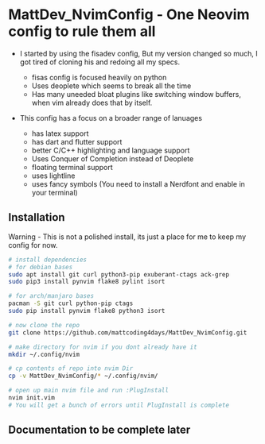 # MattDev_NvimConfig - One Neovim config to rule them all

* I started by using the fisadev config, But my version changed so much, I got tired of cloning his and redoing all my specs.
    - fisas config is focused heavily on python
    - Uses deoplete which seems to break all the time
    - Has many uneeded bloat plugins like switching window buffers,
      when vim already does that by itself.

* This config has a focus on a broader range of lanuages
    - has latex support
    - has dart and flutter support
    - better C/C++ highlighting and language support
    - Uses Conquer of Completion instead of Deoplete
    - floating terminal support
    - uses lightline
    - uses fancy symbols (You need to install a Nerdfont and enable in your terminal)

## Installation
Warning - This is not a polished install, its just a place for me to keep my config
for now.
```bash
# install dependencies
# for debian bases
sudo apt install git curl python3-pip exuberant-ctags ack-grep
sudo pip3 install pynvim flake8 pylint isort

# for arch/manjaro bases
pacman -S git curl python-pip ctags
sudo pip install pynvim flake8 python3 isort

# now clone the repo
git clone https://github.com/mattcoding4days/MattDev_NvimConfig.git

# make directory for nvim if you dont already have it
mkdir ~/.config/nvim

# cp contents of repo into nvim Dir
cp -v MattDev_NvimConfig/* ~/.config/nvim/

# open up main nvim file and run :PlugInstall
nvim init.vim
# You will get a bunch of errors until PlugInstall is complete
```
## Documentation to be complete later 


